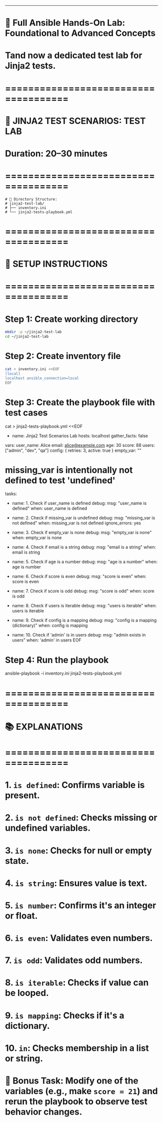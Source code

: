 ---
# 🧪 Full Ansible Hands-On Lab: Foundational to Advanced Concepts
# Tand now a dedicated test lab for Jinja2 tests.

# =====================================
# 🧪 JINJA2 TEST SCENARIOS: TEST LAB
# Duration: 20–30 minutes
# =====================================
```
# 📁 Directory Structure:
# jinja2-test-lab/
# ├── inventory.ini
# └── jinja2-tests-playbook.yml
```
# =====================================
# 🧰 SETUP INSTRUCTIONS
# =====================================

# Step 1: Create working directory
```bash
mkdir -p ~/jinja2-test-lab
cd ~/jinja2-test-lab
```

# Step 2: Create inventory file
```bash
cat > inventory.ini <<EOF
[local]
localhost ansible_connection=local
EOF
```
# Step 3: Create the playbook file with test cases
cat > jinja2-tests-playbook.yml <<EOF
- name: Jinja2 Test Scenarios Lab
hosts: localhost
gather_facts: false

vars:
user_name: Alice
email: alice@example.com
age: 30
score: 88
users: ["admin", "dev", "qa"]
config: { retries: 3, active: true }
empty_var: ""
# missing_var is intentionally not defined to test 'undefined'

tasks:
- name: 1. Check if user_name is defined
debug:
msg: "user_name is defined"
when: user_name is defined

- name: 2. Check if missing_var is undefined
debug:
msg: "missing_var is not defined"
when: missing_var is not defined
ignore_errors: yes

- name: 3. Check if empty_var is none
debug:
msg: "empty_var is none"
when: empty_var is none

- name: 4. Check if email is a string
debug:
msg: "email is a string"
when: email is string

- name: 5. Check if age is a number
debug:
msg: "age is a number"
when: age is number

- name: 6. Check if score is even
debug:
msg: "score is even"
when: score is even

- name: 7. Check if score is odd
debug:
msg: "score is odd"
when: score is odd

- name: 8. Check if users is iterable
debug:
msg: "users is iterable"
when: users is iterable

- name: 9. Check if config is a mapping
debug:
msg: "config is a mapping (dictionary)"
when: config is mapping

- name: 10. Check if 'admin' is in users
debug:
msg: "admin exists in users"
when: 'admin' in users
EOF

# Step 4: Run the playbook
ansible-playbook -i inventory.ini jinja2-tests-playbook.yml

# =====================================
# 📚 EXPLANATIONS
# =====================================
# 1. `is defined`: Confirms variable is present.
# 2. `is not defined`: Checks missing or undefined variables.
# 3. `is none`: Checks for null or empty state.
# 4. `is string`: Ensures value is text.
# 5. `is number`: Confirms it's an integer or float.
# 6. `is even`: Validates even numbers.
# 7. `is odd`: Validates odd numbers.
# 8. `is iterable`: Checks if value can be looped.
# 9. `is mapping`: Checks if it's a dictionary.
# 10. `in`: Checks membership in a list or string.



# 🧠 Bonus Task: Modify one of the variables (e.g., make `score = 21`) and rerun the playbook to observe test behavior changes.
